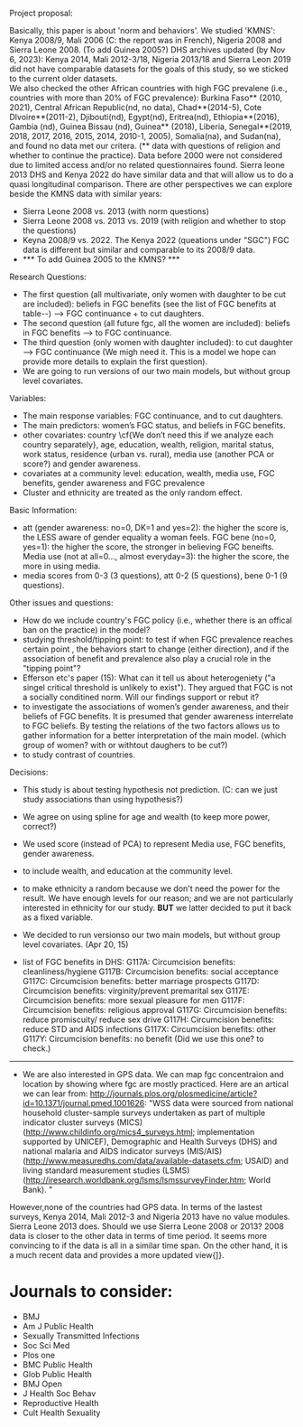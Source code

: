 Project proposal:

Basically, this paper is about 'norm and behaviors'.
We studied 'KMNS': Kenya 2008/9, Mali 2006 (C: the report was in French), Nigeria 2008 and Sierra Leone 2008. (To add Guinea 2005?)
DHS archives updated (by Nov 6, 2023): Kenya 2014, Mali 2012-3/18, Nigeria 2013/18 and Sierra Leon 2019 did not have comparable datasets for the goals of this study, so we sticked to the current older datasets.  
We also checked the other African countries with high FGC prevalene (i.e., countries with more than 20% of FGC prevalence):  Burkina Faso** (2010, 2021), Central African Republic(nd, no data), Chad**(2014-5), Cote Dlvoire**(2011-2), Djibouti(nd), Egypt(nd), Eritrea(nd), Ethiopia**(2016), Gambia (nd), Guinea Bissau (nd), Guinea** (2018), Liberia, Senegal**(2019, 2018, 2017, 2016, 2015, 2014, 2010-1, 2005), Somalia(na), and Sudan(na), and found no data met our critera.  (** data with questions of religion and whether to continue the practice). Data before 2000 were not considered due to limited access and/or no related questionnaires found.
Sierra leone 2013 DHS and Kenya 2022 do have similar data and that will allow us to do a quasi longitudinal comparison.
There are other perspectives we can explore beside the KMNS data with similar years: 
- Sierra Leone 2008 vs. 2013 (with norm questions)
- Sierra Leone 2008 vs. 2013 vs. 2019 (with religion and whether to stop the questions)
- Keyna 2008/9 vs. 2022.  The Kenya 2022 (queations under "SGC") FGC data is different but similar and comparable to its 2008/9 data.
- *** To add Guinea 2005 to the KMNS? ***

Research Questions:

* The first question (all multivariate, only women with daughter to be cut are included): beliefs in FGC benefits (see the list of FGC benefits at table--) --> FGC continuance + to cut daughters.
* The second question (all future fgc, all the women are included):  beliefs in FGC benefits --> to FGC continuance.
* The third question (only women with daughter included):  to cut daughter --> FGC continuance (We migh need it.  This is a model we hope can provide more details to explain the first question).
* We are going to run versions of our two main models, but without group level covariates.

Variables:
* The main response variables: FGC continuance, and to cut daughters.
* The main predictors: women’s FGC status, and beliefs in FGC benefits.
* other covariates:  country \cf{We don’t need this if we analyze each country separately}, age, education, wealth, religion, marital status, work status, residence (urban vs. rural), media use (another PCA or score?) and gender awareness.
* covariates at a community level:  education, wealth, media use, FGC benefits, gender awareness and FGC prevalence
* Cluster and ethnicity are treated as the only random effect.

Basic Information:
* att (gender awareness: no=0, DK=1 and yes=2):  the higher the score is, the LESS aware of gender equality a woman feels.  FGC bene (no=0, yes=1):  the higher the score, the stronger in believing FGC beneifts.  Media use (not at all=0..., almost everyday=3):  the higher the score, the more in using media.
* media scores from 0-3 (3 questions), att 0-2 (5 questions), bene 0-1 (9 questions).

Other issues and questions:
* How do we include country's FGC policy (i.e., whether there is an offical ban on the practice) in the model?
* studying threshold/tipping point: to test if when FGC prevalence reaches certain point , the behaviors start to change (either direction), and if the association of benefit and prevalence also play a crucial role in the "tipping point"?
* Efferson etc's paper (15):  What can it tell us about heterogeniety ("a singel critical threshold is unlikely to exist"). They argued that FGC is not a socially conditined norm.  Will our findings support or rebut it?
* to investigate the associations of women’s gender awareness, and their beliefs of FGC benefits.  It is presumed that gender awareness interrelate to FGC beliefs.  By testing the relations of the two factors allows us to gather information for a better interpretation of the main model. (which group of women?  with or withtout daughers to be cut?)
* to study contrast of countries.

Decisions:
* This study is about testing hypothesis not prediction. (C:  can we just study associations than using hypothesis?)
* We agree on using spline for age and wealth (to keep more power, correct?)
* We used score (instead of PCA) to represent Media use, FGC benefits, gender awareness.
* to include wealth, and education at the community level.
* to make ethnicity a random because we don't need the power for the result.  We have enough levels for our reason; and we are not particularly interested in ethnicity for our study.  __BUT__ we latter decided to put it back as a fixed variable.
* We decided to run versionso our two main models, but without group level covariates. (Apr 20, 15)

* list of FGC benefits in DHS:
G117A: Circumcision benefits: cleanliness/hygiene
G117B: Circumcision benefits: social acceptance
G117C: Circumcision benefits: better marriage prospects
G117D: Circumcision benefits: virginity/prevent premarital sex
G117E: Circumcision benefits: more sexual pleasure for men
G117F: Circumcision benefits: religious approval
G117G: Circumcision benefits: reduce promiscuity/ reduce sex drive
G117H: Circumcision benefits: reduce STD and AIDS infections
G117X: Circumcision benefits: other
G117Y: Circumcision benefits: no benefit (Did we use this one? to check.)

-------------------------------

* We are also interested in GPS data.  We can map fgc concentraion and location by showing where fgc are mostly practiced.  Here are an artical we can lear from: http://journals.plos.org/plosmedicine/article?id=10.1371/journal.pmed.1001626: "WSS data were sourced from national household cluster-sample surveys undertaken as part of multiple indicator cluster surveys (MICS) (http://www.childinfo.org/mics4_surveys.html; implementation supported by UNICEF), Demographic and Health Surveys (DHS) and national malaria and AIDS indicator surveys (MIS/AIS) (http://www.measuredhs.com/data/available-datasets.cfm; USAID) and living standard measurement studies (LSMS) (http://iresearch.worldbank.org/lsms/lsmssurveyFinder.htm; World Bank). "

However,none of the countries had GPS data.  In terms of the lastest surveys, Kenya 2014, Mali 2012-3 and Nigeria 2013 have no value modules.  Sierra Leone 2013 does.  Should we use Sierra Leone 2008 or 2013? 2008 data is closer to the other data in terms of time period. It seems more convincing to if the data is all in a similar time span.  On the other hand, it is a much recent data and provides a more updated view{]}. 


# Journals to consider:

- BMJ
- Am J Public Health
- Sexually Transmitted Infections
- Soc Sci Med
- Plos one
- BMC Public Health
- Glob Public Health
- BMJ Open
- J Health Soc Behav
- Reproductive Health
- Cult Health Sexuality
